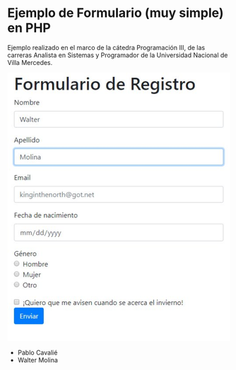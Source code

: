 Ejemplo de Formulario (muy simple) en PHP
============
Ejemplo realizado en el marco de la cátedra Programación III, de las carreras Analista en Sistemas y Programador de la Universidad Nacional de Villa Mercedes.

![enter image description here](https://raw.githubusercontent.com/waltermolina/formsimplephp1/master/formphoto.jpg)

 - Pablo Cavalié 
 - Walter Molina

